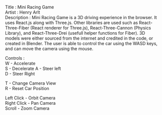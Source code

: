 Title : Mini Racing Game\
Artist  : Henry Arlt\
Description : Mini Racing Game is a 3D driving experience in the browser. It uses React.js along with Three.js. Other libraries are used such as React-Three-Fiber (React renderer for Three.js), React-Three-Cannon (Physics Library), and React-Three-Drei (usefull helper functions for Fiber). 3D models were either sourced from the internet and credited in the code, or created in Blender. The user is able to control the car using the WASD keys, and can move the camera using the mouse. 

Controls : \
W - Accelerate\
S - Decelerate
A - Steer left      
D - Steer Right

T - Change Camera View\
R - Reset Car Position

Left Click - Orbit Camera\
Right Click - Pan Camera\
Scroll - Zoom Camera  
